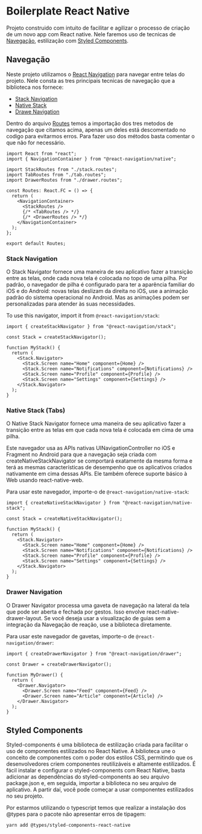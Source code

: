 # Boilerplate React Native

Projeto construido com intuito de facilitar e agilizar o processo de criação de um novo app com React native. Nele faremos uso de tecnicas de [Navegação](#navegação), estilização com [Styled Components](#styled-components).

## Navegação

Neste projeto utilizamos o [React Navigation](https://reactnavigation.org/docs/getting-started/) para navegar entre telas do projeto. Nele consta as tres principais tecnicas de navegação que a biblioteca nos fornece:

- [Stack Navigation](#stack-navigation)
- [Native Stack](#native-stack-tabs)
- [Drawe Navigation](#drawer-navigation)

Dentro do arquivo [Routes](src/routes/index.tsx) temos a importação dos tres metodos de navegação que citamos acima, apenas um deles está descomentado no codigo para evitarmos erros. Para fazer uso dos métodos basta comentar o que não for necessário.

```tsx
import React from "react";
import { NavigationContainer } from "@react-navigation/native";

import StackRoutes from "./stack.routes";
import TabRoutes from "./tab.routes";
import DrawerRoutes from "./drawer.routes";

const Routes: React.FC = () => {
  return (
    <NavigationContainer>
      <StackRoutes />
      {/* <TabRoutes /> */}
      {/* <DrawerRoutes /> */}
    </NavigationContainer>
  );
};

export default Routes;
```

### Stack Navigation

O Stack Navigator fornece uma maneira de seu aplicativo fazer a transição entre as telas, onde cada nova tela é colocada no topo de uma pilha.
Por padrão, o navegador de pilha é configurado para ter a aparência familiar do iOS e do Android: novas telas deslizam da direita no iOS, use a animação padrão do sistema operacional no Android. Mas as animações podem ser personalizadas para atender às suas necessidades.

To use this navigator, import it from `@react-navigation/stack`:

```tsx
import { createStackNavigator } from "@react-navigation/stack";

const Stack = createStackNavigator();

function MyStack() {
  return (
    <Stack.Navigator>
      <Stack.Screen name="Home" component={Home} />
      <Stack.Screen name="Notifications" component={Notifications} />
      <Stack.Screen name="Profile" component={Profile} />
      <Stack.Screen name="Settings" component={Settings} />
    </Stack.Navigator>
  );
}
```

### Native Stack (Tabs)

O Native Stack Navigator fornece uma maneira de seu aplicativo fazer a transição entre as telas em que cada nova tela é colocada em cima de uma pilha.

Este navegador usa as APIs nativas UINavigationController no iOS e Fragment no Android para que a navegação seja criada com createNativeStackNavigator se comportará exatamente da mesma forma e terá as mesmas características de desempenho que os aplicativos criados nativamente em cima dessas APIs. Ele também oferece suporte básico à Web usando react-native-web.

Para usar este navegador, importe-o de `@react-navigation/native-stack`:

```tsx
import { createNativeStackNavigator } from "@react-navigation/native-stack";

const Stack = createNativeStackNavigator();

function MyStack() {
  return (
    <Stack.Navigator>
      <Stack.Screen name="Home" component={Home} />
      <Stack.Screen name="Notifications" component={Notifications} />
      <Stack.Screen name="Profile" component={Profile} />
      <Stack.Screen name="Settings" component={Settings} />
    </Stack.Navigator>
  );
}
```

### Drawer Navigation

O Drawer Navigator processa uma gaveta de navegação na lateral da tela que pode ser aberta e fechada por gestos. Isso envolve react-native-drawer-layout. Se você deseja usar a visualização de guias sem a integração da Navegação de reação, use a biblioteca diretamente.

Para usar este navegador de gavetas, importe-o de `@react-navigation/drawer`:

```tsx
import { createDrawerNavigator } from "@react-navigation/drawer";

const Drawer = createDrawerNavigator();

function MyDrawer() {
  return (
    <Drawer.Navigator>
      <Drawer.Screen name="Feed" component={Feed} />
      <Drawer.Screen name="Article" component={Article} />
    </Drawer.Navigator>
  );
}
```

## Styled Components

Styled-components é uma biblioteca de estilização criada para facilitar o uso de componentes estilizados no React Native. A biblioteca une o conceito de componentes com o poder dos estilos CSS, permitindo que os desenvolvedores criem componentes reutilizáveis e altamente estilizados. É fácil instalar e configurar o styled-components com React Native, basta adicionar as dependências do styled-components ao seu arquivo package.json e, em seguida, importar a biblioteca no seu arquivo de aplicativo. A partir daí, você pode começar a usar componentes estilizados no seu projeto.

Por estarmos utilizando o typescript temos que realizar a instalação dos @types para o pacote não apresentar erros de tipagem:

```
yarn add @types/styled-components-react-native
```

